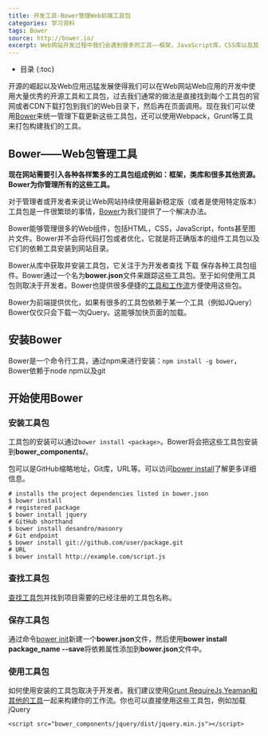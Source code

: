 ```yaml
---
title: 开发工具-Bower管理Web前端工具包
categories: 学习资料
tags: Bower
source: http://bower.io/
excerpt: Web网站开发过程中我们会遇到很多的工具——框架，JavaScript库，CSS库以及其他资源。在过去我们通常的做法是直接找到每个工具包的官网或者CDN下载打包到我们的Web目录下，然后再在页面调用。现在我们可以使用Bower来统一管理下载更新这些工具包，还可以使用Webpack，Grunt等工具来打包构建我们的工具。
---
```


* 目录
{:toc}

开源的崛起以及Web应用迅猛发展使得我们可以在Web网站Web应用的开发中使用大量优秀的开源工具和工具包，过去我们通常的做法是直接找到每个工具包的官网或者CDN下载打包到我们的Web目录下，然后再在页面调用。现在我们可以使用[Bower][Bower]来统一管理下载更新这些工具包，还可以使用Webpack，Grunt等工具来打包构建我们的工具。

## Bower——Web包管理工具

**现在网站需要引入各种各样繁多的工具包组成例如：框架，类库和很多其他资源。Bower为你管理所有的这些工具。**

对于管理者或开发者来说让Web网站持续使用最新稳定版（或者是使用特定版本）工具包是一件很繁琐的事情，[Bower][Bower]为我们提供了一个解决办法。

Bower能够管理很多的Web组件，包括HTML，CSS，JavaScript，fonts甚至图片文件。Bower并不会将代码打包或者优化，它就是将正确版本的组件工具包以及它们的依赖工具安装到网站目录。

Bower从库中获取并安装工具包，它关注于为开发者查找 下载 保存各种工具包组件。Bower通过一个名为**bower.json**文件来跟踪这些工具包。至于如何使用工具包则取决于开发者。Bower也提供很多便捷的[工具和工作流](http://bower.io/docs/tools)方便使用这些包。

Bower为前端提供优化，如果有很多的工具包依赖于某一个工具（例如JQuery）Bower仅仅只会下载一次jQuery。这能够加快页面的加载。

## 安装Bower

Bower是一个命令行工具，通过npm来进行安装：`npm install -g bower`，Bower依赖于node npm以及git

## 开始使用Bower

### 安装工具包

工具包的安装可以通过`bower install <package>`。Bower将会把这些工具包安装到**bower_components/**。

包可以是GitHub缩略地址，Git库，URL等。可以访问[bower install](http://bower.io/docs/api/#install)了解更多详细信息。

```
# installs the project dependencies listed in bower.json
$ bower install
# registered package
$ bower install jquery
# GitHub shorthand
$ bower install desandro/masonry
# Git endpoint
$ bower install git://github.com/user/package.git
# URL
$ bower install http://example.com/script.js
```

### 查找工具包

[查找工具包](http://bower.io/search)并找到项目需要的已经注册的工具包名称。

### 保存工具包

通过命令[bower init](http://bower.io/docs/creating-packages/#bowerjson)新建一个**bower.json**文件，然后使用**bower install package_name --save**将依赖属性添加到**bower.json**文件中。

### 使用工具包

如何使用安装的工具包取决于开发者。我们建议使用[Grunt,RequireJs,Yeaman和其他的工具](http://bower.io/docs/tools/)一起来构建你的工作流。你也可以直接使用这些工具包，例如加载jQuery

```<script src="bower_components/jquery/dist/jquery.min.js"></script>```



[Bower]: http://bower.io/
